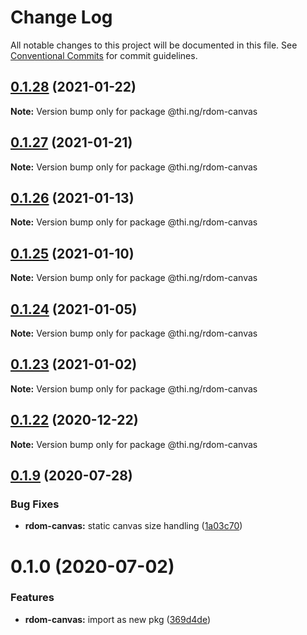 # Change Log

All notable changes to this project will be documented in this file.
See [Conventional Commits](https://conventionalcommits.org) for commit guidelines.

## [0.1.28](https://github.com/thi-ng/umbrella/compare/@thi.ng/rdom-canvas@0.1.27...@thi.ng/rdom-canvas@0.1.28) (2021-01-22)

**Note:** Version bump only for package @thi.ng/rdom-canvas





## [0.1.27](https://github.com/thi-ng/umbrella/compare/@thi.ng/rdom-canvas@0.1.26...@thi.ng/rdom-canvas@0.1.27) (2021-01-21)

**Note:** Version bump only for package @thi.ng/rdom-canvas





## [0.1.26](https://github.com/thi-ng/umbrella/compare/@thi.ng/rdom-canvas@0.1.25...@thi.ng/rdom-canvas@0.1.26) (2021-01-13)

**Note:** Version bump only for package @thi.ng/rdom-canvas





## [0.1.25](https://github.com/thi-ng/umbrella/compare/@thi.ng/rdom-canvas@0.1.24...@thi.ng/rdom-canvas@0.1.25) (2021-01-10)

**Note:** Version bump only for package @thi.ng/rdom-canvas





## [0.1.24](https://github.com/thi-ng/umbrella/compare/@thi.ng/rdom-canvas@0.1.23...@thi.ng/rdom-canvas@0.1.24) (2021-01-05)

**Note:** Version bump only for package @thi.ng/rdom-canvas





## [0.1.23](https://github.com/thi-ng/umbrella/compare/@thi.ng/rdom-canvas@0.1.22...@thi.ng/rdom-canvas@0.1.23) (2021-01-02)

**Note:** Version bump only for package @thi.ng/rdom-canvas





## [0.1.22](https://github.com/thi-ng/umbrella/compare/@thi.ng/rdom-canvas@0.1.21...@thi.ng/rdom-canvas@0.1.22) (2020-12-22)

**Note:** Version bump only for package @thi.ng/rdom-canvas





## [0.1.9](https://github.com/thi-ng/umbrella/compare/@thi.ng/rdom-canvas@0.1.8...@thi.ng/rdom-canvas@0.1.9) (2020-07-28)


### Bug Fixes

* **rdom-canvas:** static canvas size handling ([1a03c70](https://github.com/thi-ng/umbrella/commit/1a03c70e3e9fe6c8b096f78084dc590102d96893))





# 0.1.0 (2020-07-02)


### Features

* **rdom-canvas:** import as new pkg ([369d4de](https://github.com/thi-ng/umbrella/commit/369d4de29c0b0c1ff3092126902f1835ac61870e))
